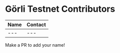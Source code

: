 Görli Testnet Contributors
===

| Name | Contact | 
| --- | --- |
| --- | --- |


Make a PR to add your name!
